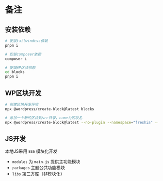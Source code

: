 # 备注

## 安装依赖

```bash
# 安装tailwindcss依赖
pnpm i

# 安装composer依赖
composer i

# 安装WP区块依赖
cd blocks
pnpm i
```

## WP区块开发

```bash
# 创建区块开发环境
npx @wordpress/create-block@latest blocks

# 添加一个新的区块到src目录，name为区块名
npx @wordpress/create-block@latest --no-plugin --namespace="freshia" --category="freshia" --target-dir="src/name"
```

## JS开发

本地JS采用 `ES6` 模块化开发

- `modules` 为 `main.js` 提供主功能模块
- `packages` 主题公共功能模块
- `libs` 第三方库（非模块化）
